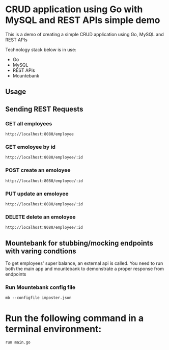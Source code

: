 # CRUD application using Go with MySQL and REST APIs simple demo
 
This is a demo of creating a simple CRUD application using Go, MySQL and REST APIs

Technology stack below is in use:

* Go
* MySQL
* REST APIs
* Mountebank 

## Usage


## Sending REST Requests

### GET all employees
```
http://localhost:8080/employee
```

### GET emoloyee by id 
```
http://localhost:8080/employee/:id
```

### POST create an emoloyee 
```
http://localhost:8080/employee/:id
```

### PUT update an emoloyee 
```
http://localhost:8080/employee/:id
```

### DELETE delete an emoloyee 
```
http://localhost:8080/employee/:id
```


## Mountebank for stubbing/mocking endpoints with varing condtions
To get employees' super balance, an external api is called.
You need to run both the main app and mountebank to demonstrate a proper response from endpoints 

### Run Mountebank config file
```
mb --configfile imposter.json
```

# Run the following command in a terminal environment:
```
run main.go

```
